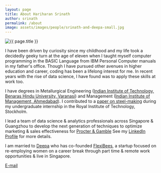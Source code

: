 ```yaml
---
layout: page
title: About Hariharan Srinath
author: srinath
permalink: /about
image: assets/images/people/srinath-and-deepa-small.jpg
---
```


<img class="featured-image img-fluid" src="{{ site.baseurl }}/{{ page.image }}" alt="{{ page.title }}">

I have been driven by curiosity since my childhood and my life took a decidedly geeky turn at the age of eleven 
when I taught myself computer programming in the BASIC Language from IBM Personal Computer manuals
in my father's office. Though I have pursued other avenues in higher education and career, coding has
been a lifelong interest for me. In recent years with the rise of data science, I have found was to 
apply these skills at work too.

I have degrees in Metallurgical Engineering ([Indian Institute of Technology, Benaras 
Hindu University, Varanasi](http://iitbhu.ac.in/)) and Management ([Indian Institute of Management, Ahmedabad]( http://www.iimahd.ernet.in/)).
I contributed to a [paper on steel-making](http://www.saimm.co.za/Conferences/MoltenSlags2004/077-Ekengard.pdf)
during my undergraduate internship in the Royal Institute of Technology, Stockholm.

I lead a team of data science & analytics professionals across Singapore & Guangzhou to develop the
next generation of techniques to optimize marketing & sales effectiveness for [Procter & Gamble](www.pg.com)
See my [LinkedIn Profile](https://www.linkedin.com/in/hariharan-srinath-12332113) for more details.

I am married to [Deepa](https://www.linkedin.com/in/deepa-n-swamy/) who has co-founded [FlexiBees](https://www.flexibees.com/),
a startup focused on re-employing women on a career break through part time & remote work opportunities & live in Singapore.

<a target="_blank" href="mailto:srinathh@gmail.com" class="btn follow">E-mail</a>